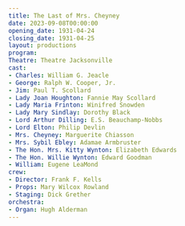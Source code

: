 ```yaml
---
title: The Last of Mrs. Cheyney
date: 2023-09-08T00:00:00
opening_date: 1931-04-24
closing_date: 1931-04-25
layout: productions
program:
Theatre: Theatre Jacksonville
cast:
- Charles: William G. Jeacle
- George: Ralph W. Cooper, Jr.
- Jim: Paul T. Scollard
- Lady Joan Houghton: Fannie May Scollard
- Lady Maria Frinton: Winifred Snowden
- Lady Mary Sindlay: Dorothy Black
- Lord Arthur Dilling: E.S. Beauchamp-Nobbs
- Lord Elton: Philip Devlin
- Mrs. Cheyney: Marguerite Chiasson
- Mrs. Sybil Ebley: Adamae Armbruster
- The Hon. Mrs. Kitty Wynton: Elizabeth Edwards
- The Hon. Willie Wynton: Edward Goodman
- William: Eugene LeaMond
crew:
- Director: Frank F. Kells
- Props: Mary Wilcox Rowland
- Staging: Dick Grether
orchestra:
- Organ: Hugh Alderman
---
```

